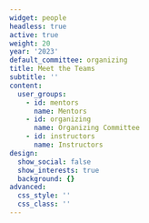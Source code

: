 ```yaml
---
widget: people
headless: true
active: true
weight: 20
year: '2023'
default_committee: organizing
title: Meet the Teams
subtitle: ''
content:
  user_groups:
    - id: mentors
      name: Mentors
    - id: organizing
      name: Organizing Committee
    - id: instructors
      name: Instructors
design:
  show_social: false
  show_interests: true
  background: {}
advanced:
  css_style: ''
  css_class: ''
---
```

